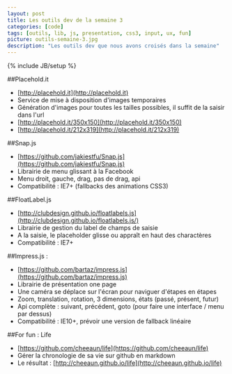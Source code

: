 ```yaml
---
layout: post
title: Les outils dev de la semaine 3
categories: [code]
tags: [outils, lib, js, presentation, css3, input, ux, fun]
picture: outils-semaine-3.jpg
description: "Les outils dev que nous avons croisés dans la semaine"
---
```

{% include JB/setup %}

##Placehold.it
- [http://placehold.it](http://placehold.it)
- Service de mise à disposition d'images temporaires
- Génération d'images pour toutes les tailles possibles, il suffit de la saisir dans l'url
- [http://placehold.it/350x150](http://placehold.it/350x150)
- [http://placehold.it/212x319](http://placehold.it/212x319)

##Snap.js
- [https://github.com/jakiestfu/Snap.js](https://github.com/jakiestfu/Snap.js)
- Librairie de menu glissant à la Facebook
- Menu droit, gauche, drag, pas de drag, api
- Compatibilité : IE7+ (fallbacks des animations CSS3)

##FloatLabel.js
- [http://clubdesign.github.io/floatlabels.js](http://clubdesign.github.io/floatlabels.js/)
- Librairie de gestion du label de champs de saisie
- A la saisie, le placeholder glisse ou appraît en haut des charactères
- Compatibilité : IE7+

##Impress.js :
- [https://github.com/bartaz/impress.js](https://github.com/bartaz/impress.js)
- Librairie de présentation one page
- Une caméra se déplace sur l'écran pour naviguer d'étapes en étapes
- Zoom, translation, rotation, 3 dimensions, états (passé, présent, futur)
- Api complète : suivant, précédent, goto (pour faire une interface / menu par dessus)
- Compatibilité : IE10+, prévoir une version de fallback linéaire

##For fun : Life
- [https://github.com/cheeaun/life](https://github.com/cheeaun/life)
- Gérer la chronologie de sa vie sur github en markdown
- Le résultat : [http://cheeaun.github.io/life](http://cheeaun.github.io/life)

